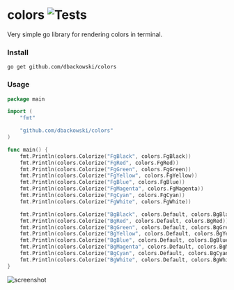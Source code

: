 # colors ![Tests](https://github.com/dbackowski/colors/actions/workflows/test.yml/badge.svg)

Very simple go library for rendering colors in terminal.

### Install

```
go get github.com/dbackowski/colors
```

### Usage

```go
package main

import (
	"fmt"

	"github.com/dbackowski/colors"
)

func main() {
	fmt.Println(colors.Colorize("FgBlack", colors.FgBlack))
	fmt.Println(colors.Colorize("FgRed", colors.FgRed))
	fmt.Println(colors.Colorize("FgGreen", colors.FgGreen))
	fmt.Println(colors.Colorize("FgYellow", colors.FgYellow))
	fmt.Println(colors.Colorize("FgBlue", colors.FgBlue))
	fmt.Println(colors.Colorize("FgMagenta", colors.FgMagenta))
	fmt.Println(colors.Colorize("FgCyan", colors.FgCyan))
	fmt.Println(colors.Colorize("FgWhite", colors.FgWhite))

	fmt.Println(colors.Colorize("BgBlack", colors.Default, colors.BgBlack))
	fmt.Println(colors.Colorize("BgRed", colors.Default, colors.BgRed))
	fmt.Println(colors.Colorize("BgGreen", colors.Default, colors.BgGreen))
	fmt.Println(colors.Colorize("BgYellow", colors.Default, colors.BgYellow))
	fmt.Println(colors.Colorize("BgBlue", colors.Default, colors.BgBlue))
	fmt.Println(colors.Colorize("BgMagenta", colors.Default, colors.BgMagenta))
	fmt.Println(colors.Colorize("BgCyan", colors.Default, colors.BgCyan))
	fmt.Println(colors.Colorize("BgWhite", colors.Default, colors.BgWhite))
}

```

![screenshot](https://i.imgur.com/LheCsFW.png)
